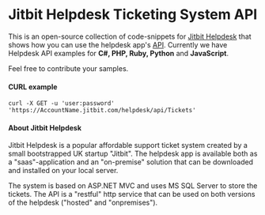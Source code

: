 # Jitbit Helpdesk Ticketing System API

This is an open-source collection of code-snippets for [Jitbit Helpdesk](https://jitbit.github.com/helpdesk/ "Helpdesk Ticketing System") that shows how you can use the helpdesk app's [API](https://jitbit.github.com/helpdesk/helpdesk-api/). Currently we have Helpdesk API examples for **C#, PHP, Ruby, Python** and **JavaScript**.

Feel free to contribute your samples.

#### CURL example

`curl -X GET -u 'user:password' 'https://AccountName.jitbit.com/helpdesk/api/Tickets'`

#### About Jitbit Helpdesk

Jitbit Helpdesk is a popular affordable support ticket system created by a small bootstrapped UK startup "Jitbit". The helpdesk app is available both as a "saas"-application and an "on-premise" solution that can be downloaded and installed on your local server.

The system is based on ASP.NET MVC and uses MS SQL Server to store the tickets. The API is a "restful" http service that can be used on both versions of the helpdesk ("hosted" and "onpremises"). 
